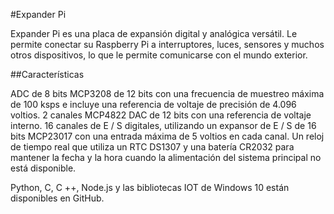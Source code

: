 <!--
---
name: Expander Pi
class: board
type: adc, dac, io, rtc
formfactor: Custom
manufacturer: AB Electronics UK
description: 8 ADC inputs, 2 DAC outputs, 16 IO channels and a Real-Time Clock
url: https://www.abelectronics.co.uk/p/50/expander-pi
github: https://github.com/abelectronicsuk
schematic: https://www.abelectronics.co.uk/docs/pdf/schematic-expander_pi.pdf
buy: https://www.abelectronics.co.uk/p/50/expander-pi
image: 'ab-expander-pi.png'
pincount: 40
eeprom: no
power:
  '1':
  '2':
ground:
  '6':
  '14':
  '20':
  '25':
  '30':
  '34':
  '39':
pin:
  '3':
    mode: i2c
  '5':
    mode: i2c
  '19':
    mode: spi
  '21':
    mode: spi
  '22':
    name: LDAC
    mode: output
    active: high
  '23':
    mode: spi
  '24':
    mode: spi
  '26':
    mode: spi
i2c:
  '0x20':
    name: MCP23017
    device: MCP23017
  '0x68':
    name: DS1307
    device: DS1307

-->
#Expander Pi

Expander Pi es una placa de expansión digital y analógica versátil. Le permite conectar su Raspberry Pi a interruptores, luces, sensores y muchos otros dispositivos, lo que le permite comunicarse con el mundo exterior.

##Características

ADC de 8 bits MCP3208 de 12 bits con una frecuencia de muestreo máxima de 100 ksps e incluye una referencia de voltaje de precisión de 4.096 voltios.
2 canales MCP4822 DAC de 12 bits con una referencia de voltaje interno.
16 canales de E / S digitales, utilizando un expansor de E / S de 16 bits MCP23017 con una entrada máxima de 5 voltios en cada canal.
Un reloj de tiempo real que utiliza un RTC DS1307 y una batería CR2032 para mantener la fecha y la hora cuando la alimentación del sistema principal no está disponible.

Python, C, C ++, Node.js y las bibliotecas IOT de Windows 10 están disponibles en GitHub.
